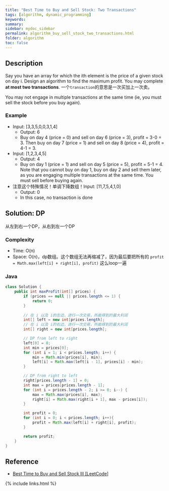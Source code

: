 ```yaml
---
title: "Best Time to Buy and Sell Stock: Two Transactions"
tags: [algorithm, dynamic_programming]
keywords:
summary:
sidebar: mydoc_sidebar
permalink: algorithm_buy_sell_stock_two_transactions.html
folder: algorithm
toc: false
---
```


## Description
Say you have an array for which the ith element is the price of a given stock on day i.
Design an algorithm to find the maximum profit. You may complete **at most two transactions**.
一个`transaction`的意思是一次买加上一次卖。

You may not engage in multiple transactions at the same time (ie, you must sell the stock before you buy again).

### Example
* Input: [3,3,5,0,0,3,1,4]
  * Output: 6
  * Buy on day 4 (price = 0) and sell on day 6 (price = 3), profit = 3-0 = 3. Then buy on day 7 (price = 1) and sell on day 8 (price = 4), profit = 4-1 = 3.
* Input: [1,2,3,4,5]
  * Output: 4
  * Buy on day 1 (price = 1) and sell on day 5 (price = 5), profit = 5-1 = 4. Note that you cannot buy on day 1, buy on day 2 and sell them later, as you are engaging multiple transactions at the same time. You must sell before buying again.
* 注意这个特殊情况！单调下降数组！Input: [11,7,5,4,1,0]
  * Output: 0
  * In this case, no transaction is done

## Solution: DP
从左到右一个DP，从右到左一个DP

### Complexity
* Time: O(n)
* Space: O(n)，dp数组。这个数组无法再缩减了，因为最后要把所有的 `profit = Math.max(left[i] + right[i], profit)` 这么loop一遍

### Java
```java
class Solution {
    public int maxProfit(int[] prices) {
        if (prices == null || prices.length <= 1) {
            return 0;
        }
        
        // 在 i 以及 i的左边，进行一次交易，所能得到的最大利润
        int[] left = new int[prices.length];
        // 在 i 以及 i的右边，进行一次交易，所能得到的最大利润
        int[] right = new int[prices.length];

        // DP from left to right
        left[0] = 0;
        int min = prices[0];
        for (int i = 1; i < prices.length; i++) {
            min = Math.min(prices[i], min);
            left[i] = Math.max(left[i - 1], prices[i] - min);
        }

        // DP from right to left
        right[prices.length - 1] = 0;
        int max = prices[prices.length - 1];
        for (int i = prices.length - 2; i >= 0; i--) {
            max = Math.max(prices[i], max);
            right[i] = Math.max(right[i + 1], max - prices[i]);
        }

        int profit = 0;
        for (int i = 0; i < prices.length; i++){
            profit = Math.max(left[i] + right[i], profit);  
        }

        return profit;
    }
}
```

## Reference
* [Best Time to Buy and Sell Stock III [LeetCode]](https://leetcode.com/problems/best-time-to-buy-and-sell-stock-iii/description/)

{% include links.html %}
